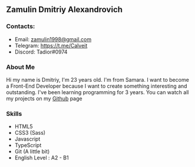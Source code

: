 ## Zamulin Dmitriy Alexandrovich
### Contacts:
* Email: zamulin1998@gmail.com
* Telegram: https://t.me/Calveit
* Discord: Tadior#0974
### About Me
Hi my name is Dmitriy, I'm 23 years old. I'm from Samara. I want to become a Front-End Developer because I want to create something interesting and outstanding.
I've been learning programming for 3 years.
You can watch all my projects on my [Github](https://github.com/Tadior) page
### Skills
* HTML5
* CSS3 (Sass)
* Javascript
* TypeScript 
* Git (A little bit)
* English Level : A2 - B1
